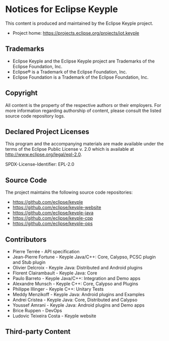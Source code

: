 # Notices for Eclipse Keyple

This content is produced and maintained by the Eclipse Keyple project.

* Project home: https://projects.eclipse.org/projects/iot.keyple

## Trademarks

* Eclipse Keyple and the Eclipse Keyple project are Trademarks of the Eclipse Foundation, Inc.
* Eclipse® is a Trademark of the Eclipse Foundation, Inc.
* Eclipse Foundation is a Trademark of the Eclipse Foundation, Inc.

## Copyright

All content is the property of the respective authors or their employers. For
more information regarding authorship of content, please consult the listed
source code repository logs.

## Declared Project Licenses

This program and the accompanying materials are made available under the terms
of the Eclipse Public License v. 2.0 which is available at
http://www.eclipse.org/legal/epl-2.0.

SPDX-License-Identifier: EPL-2.0

## Source Code

The project maintains the following source code repositories:

* https://github.com/eclipse/keyple
* https://github.com/eclipse/keyple-website
* https://github.com/eclipse/keyple-java
* https://github.com/eclipse/keyple-cpp
* https://github.com/eclipse/keyple-ops

## Contributors
   *   Pierre Terrée - API specification
   *   Jean-Pierre Fortune - Keyple Java/C++: Core, Calypso, PCSC plugin and Stub plugin
   *   Olivier Delcroix - Keyple Java: Distributed and Android plugins 
   *   Florent Clairambault - Keyple Java: Core
   *   Paulo Barreto - Keyple Java/C++: Integration and Demo apps
   *   Alexandre Munsch - Keyple C++: Core, Calypso and Plugins
   *   Philippe Illinger - Keyple C++: Unitary Tests
   *   Meddy Menzikoff - Keyple Java: Android plugins and Examples
   *   Andrei Cristea - Keyple Java: Core, Distributed and Calypso
   *   Youssef Amrani - Keyple Java: Android plugins and Demo apps
   *   Brice Ruppen - DevOps
   *   Ludovic Teixeira Costa - Keyple website     

## Third-party Content